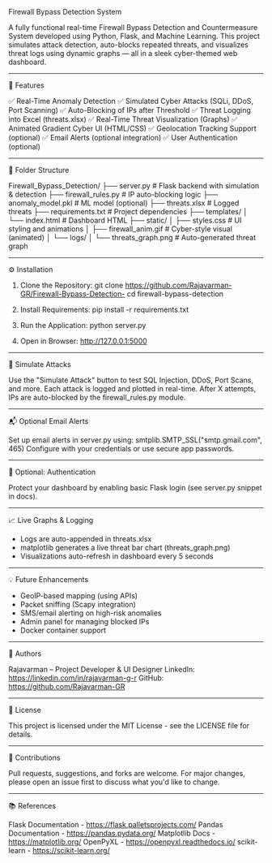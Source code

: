 Firewall Bypass Detection System

A fully functional real-time Firewall Bypass Detection and Countermeasure System developed using Python, Flask, and Machine Learning. This project simulates attack detection, auto-blocks repeated threats, and visualizes threat logs using dynamic graphs — all in a sleek cyber-themed web dashboard.

------------------------

🚀 Features

✅ Real-Time Anomaly Detection
✅ Simulated Cyber Attacks (SQLi, DDoS, Port Scanning)
✅ Auto-Blocking of IPs after Threshold
✅ Threat Logging into Excel (threats.xlsx)
✅ Real-Time Threat Visualization (Graphs)
✅ Animated Gradient Cyber UI (HTML/CSS)
✅ Geolocation Tracking Support (optional)
✅ Email Alerts (optional integration)
✅ User Authentication (optional)

------------------------

📁 Folder Structure

Firewall_Bypass_Detection/
├── server.py                  # Flask backend with simulation & detection
├── firewall_rules.py          # IP auto-blocking logic
├── anomaly_model.pkl          # ML model (optional)
├── threats.xlsx               # Logged threats
├── requirements.txt           # Project dependencies
├── templates/
│   └── index.html             # Dashboard HTML
├── static/
│   ├── styles.css             # UI styling and animations
│   ├── firewall_anim.gif      # Cyber-style visual (animated)
│   └── logs/
│       └── threats_graph.png  # Auto-generated threat graph

------------------------

⚙️ Installation

1. Clone the Repository:
   git clone https://github.com/Rajavarman-GR/Firewall-Bypass-Detection-
   cd firewall-bypass-detection

2. Install Requirements:
   pip install -r requirements.txt

3. Run the Application:
   python server.py

4. Open in Browser:
   http://127.0.0.1:5000

------------------------

🧪 Simulate Attacks

Use the "Simulate Attack" button to test SQL Injection, DDoS, Port Scans, and more. Each attack is logged and plotted in real-time. After X attempts, IPs are auto-blocked by the firewall_rules.py module.

------------------------

📬 Optional Email Alerts

Set up email alerts in server.py using:
smtplib.SMTP_SSL("smtp.gmail.com", 465)
Configure with your credentials or use secure app passwords.

------------------------

🔐 Optional: Authentication

Protect your dashboard by enabling basic Flask login (see server.py snippet in docs).

------------------------

📈 Live Graphs & Logging

- Logs are auto-appended in threats.xlsx
- matplotlib generates a live threat bar chart (threats_graph.png)
- Visualizations auto-refresh in dashboard every 5 seconds

------------------------

💡 Future Enhancements

- GeoIP-based mapping (using APIs)
- Packet sniffing (Scapy integration)
- SMS/email alerting on high-risk anomalies
- Admin panel for managing blocked IPs
- Docker container support

------------------------

🧠 Authors

Rajavarman – Project Developer & UI Designer
LinkedIn: https://linkedin.com/in/rajavarman-g-r
GitHub: https://github.com/Rajavarman-GR

------------------------

📜 License

This project is licensed under the MIT License - see the LICENSE file for details.

------------------------

🤝 Contributions

Pull requests, suggestions, and forks are welcome. For major changes, please open an issue first to discuss what you'd like to change.

------------------------

📚 References

Flask Documentation - https://flask.palletsprojects.com/
Pandas Documentation - https://pandas.pydata.org/
Matplotlib Docs - https://matplotlib.org/
OpenPyXL - https://openpyxl.readthedocs.io/
scikit-learn - https://scikit-learn.org/
